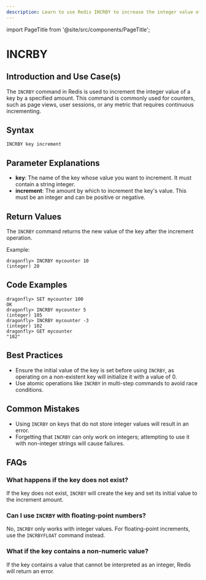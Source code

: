 ```yaml
---
description: Learn to use Redis INCRBY to increase the integer value of a key by a given amount.
---
```


import PageTitle from '@site/src/components/PageTitle';

# INCRBY

<PageTitle title="Redis INCRBY Explained (Better Than Official Docs)" />

## Introduction and Use Case(s)

The `INCRBY` command in Redis is used to increment the integer value of a key by a specified amount. This command is commonly used for counters, such as page views, user sessions, or any metric that requires continuous incrementing.

## Syntax

```plaintext
INCRBY key increment
```

## Parameter Explanations

- **key**: The name of the key whose value you want to increment. It must contain a string integer.
- **increment**: The amount by which to increment the key's value. This must be an integer and can be positive or negative.

## Return Values

The `INCRBY` command returns the new value of the key after the increment operation.

Example:

```cli
dragonfly> INCRBY mycounter 10
(integer) 20
```

## Code Examples

```cli
dragonfly> SET mycounter 100
OK
dragonfly> INCRBY mycounter 5
(integer) 105
dragonfly> INCRBY mycounter -3
(integer) 102
dragonfly> GET mycounter
"102"
```

## Best Practices

- Ensure the initial value of the key is set before using `INCRBY`, as operating on a non-existent key will initialize it with a value of 0.
- Use atomic operations like `INCRBY` in multi-step commands to avoid race conditions.

## Common Mistakes

- Using `INCRBY` on keys that do not store integer values will result in an error.
- Forgetting that `INCRBY` can only work on integers; attempting to use it with non-integer strings will cause failures.

## FAQs

### What happens if the key does not exist?

If the key does not exist, `INCRBY` will create the key and set its initial value to the increment amount.

### Can I use `INCRBY` with floating-point numbers?

No, `INCRBY` only works with integer values. For floating-point increments, use the `INCRBYFLOAT` command instead.

### What if the key contains a non-numeric value?

If the key contains a value that cannot be interpreted as an integer, Redis will return an error.
